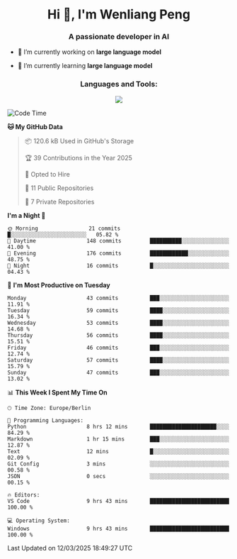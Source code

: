 <h1 align="center">Hi 👋, I'm Wenliang Peng</h1>
<h3 align="center">A passionate developer in AI</h3>

- 🔭 I’m currently working on **large language model**

- 🌱 I’m currently learning **large language model**

<!-- <h3 align="left">Connect with me:</h3> -->
<!-- <p align="left">
</p> -->

<h3 align="center">Languages and Tools:</h3>
<p align="center">
  <a href="https://skillicons.dev">
    <img src="https://skillicons.dev/icons?i=cpp,ros,docker,azure,git,linux,py,pytorch,cmake,githubactions,powershell,md&perline=6" />
  </a>
</p>


<!-- <p><img align="center" src="https://github-readme-stats.vercel.app/api/top-langs?username=bpwl0121&show_icons=true&locale=en&layout=compact" alt="bpwl0121" /></p> -->

<!-- <p><img align="center" src="https://github-readme-streak-stats.herokuapp.com/?user=bpwl0121&" alt="bpwl0121" /></p> -->

<!--START_SECTION:waka-->
![Code Time](http://img.shields.io/badge/Code%20Time-195%20hrs%2017%20mins-blue)

**🐱 My GitHub Data** 

> 📦 120.6 kB Used in GitHub's Storage 
 > 
> 🏆 39 Contributions in the Year 2025
 > 
> 💼 Opted to Hire
 > 
> 📜 11 Public Repositories 
 > 
> 🔑 7 Private Repositories 
 > 
**I'm a Night 🦉** 

```text
🌞 Morning                21 commits          █░░░░░░░░░░░░░░░░░░░░░░░░   05.82 % 
🌆 Daytime                148 commits         ██████████░░░░░░░░░░░░░░░   41.00 % 
🌃 Evening                176 commits         ████████████░░░░░░░░░░░░░   48.75 % 
🌙 Night                  16 commits          █░░░░░░░░░░░░░░░░░░░░░░░░   04.43 % 
```
📅 **I'm Most Productive on Tuesday** 

```text
Monday                   43 commits          ███░░░░░░░░░░░░░░░░░░░░░░   11.91 % 
Tuesday                  59 commits          ████░░░░░░░░░░░░░░░░░░░░░   16.34 % 
Wednesday                53 commits          ████░░░░░░░░░░░░░░░░░░░░░   14.68 % 
Thursday                 56 commits          ████░░░░░░░░░░░░░░░░░░░░░   15.51 % 
Friday                   46 commits          ███░░░░░░░░░░░░░░░░░░░░░░   12.74 % 
Saturday                 57 commits          ████░░░░░░░░░░░░░░░░░░░░░   15.79 % 
Sunday                   47 commits          ███░░░░░░░░░░░░░░░░░░░░░░   13.02 % 
```


📊 **This Week I Spent My Time On** 

```text
🕑︎ Time Zone: Europe/Berlin

💬 Programming Languages: 
Python                   8 hrs 12 mins       █████████████████████░░░░   84.29 % 
Markdown                 1 hr 15 mins        ███░░░░░░░░░░░░░░░░░░░░░░   12.87 % 
Text                     12 mins             █░░░░░░░░░░░░░░░░░░░░░░░░   02.09 % 
Git Config               3 mins              ░░░░░░░░░░░░░░░░░░░░░░░░░   00.58 % 
JSON                     0 secs              ░░░░░░░░░░░░░░░░░░░░░░░░░   00.15 % 

🔥 Editors: 
VS Code                  9 hrs 43 mins       █████████████████████████   100.00 % 

💻 Operating System: 
Windows                  9 hrs 43 mins       █████████████████████████   100.00 % 
```


 Last Updated on 12/03/2025 18:49:27 UTC
<!--END_SECTION:waka-->
